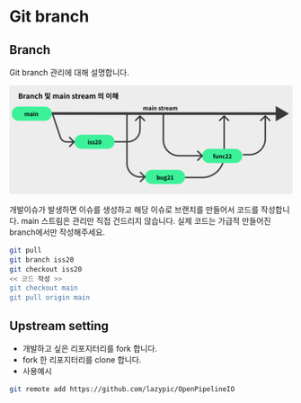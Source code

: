 # Git branch

## Branch

Git branch 관리에 대해 설명합니다.

![gitbranch](../figures/gitbranch.png)

개발이슈가 발생하면 이슈를 생성하고 해당 이슈로 브랜치를 만들어서 코드를 작성합니다.
main 스트림은 관리만 직접 건드리지 않습니다.
실제 코드는 가급적 만들어진 branch에서만 작성해주세요.

```bash
git pull
git branch iss20
git checkout iss20
<< 코드 작성 >>
git checkout main
git pull origin main
```

## Upstream setting

- 개발하고 싶은 리포지터리를 fork 합니다.
- fork 한 리포지터리를 clone 합니다.
- 사용예시

```bash
git remote add https://github.com/lazypic/OpenPipelineIO
```
